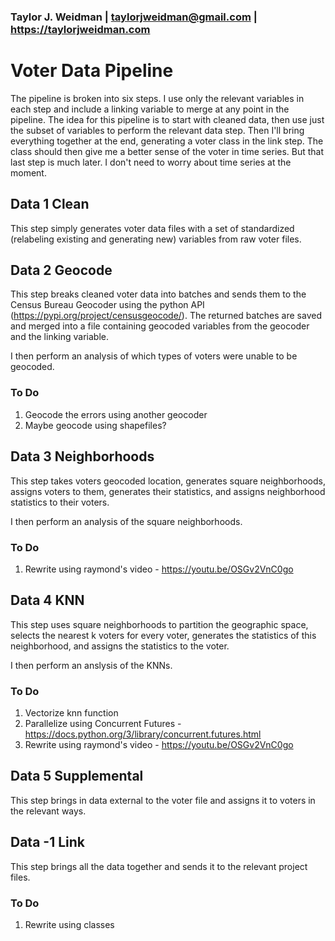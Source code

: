 ### Taylor J. Weidman | taylorjweidman@gmail.com | https://taylorjweidman.com

# Voter Data Pipeline

The pipeline is broken into six steps. I use only the relevant variables in each step and include a linking variable to merge at any point in the pipeline. The idea for this pipeline is to start with cleaned data, then use just the subset of variables to perform the relevant data step. Then I'll bring everything together at the end, generating a voter class in the link step. The class should then give me a better sense of the voter in time series. But that last step is much later. I don't need to worry about time series at the moment. 


## Data 1 Clean

This step simply generates voter data files with a set of standardized (relabeling existing and generating new) variables from raw voter files.

## Data 2 Geocode

This step breaks cleaned voter data into batches and sends them to the Census Bureau Geocoder using the python API (https://pypi.org/project/censusgeocode/). The returned batches are saved and merged into a file containing geocoded variables from the geocoder and the linking variable.

I then perform an analysis of which types of voters were unable to be geocoded.

### To Do
1. Geocode the errors using another geocoder
2. Maybe geocode using shapefiles?

## Data 3 Neighborhoods

This step takes voters geocoded location, generates square neighborhoods, assigns voters to them, generates their statistics, and assigns neighborhood statistics to their voters.

I then perform an analysis of the square neighborhoods.

### To Do
1. Rewrite using raymond's video - https://youtu.be/OSGv2VnC0go

## Data 4 KNN

This step uses square neighborhoods to partition the geographic space, selects the nearest k voters for every voter, generates the statistics of this neighborhood, and assigns the statistics to the voter.

I then perform an anslysis of the KNNs. 

### To Do
1. Vectorize knn function
2. Parallelize using Concurrent Futures - https://docs.python.org/3/library/concurrent.futures.html
3. Rewrite using raymond's video - https://youtu.be/OSGv2VnC0go

## Data 5 Supplemental

This step brings in data external to the voter file and assigns it to voters in the relevant ways.

## Data -1 Link

This step brings all the data together and sends it to the relevant project files.

### To Do
1. Rewrite using classes